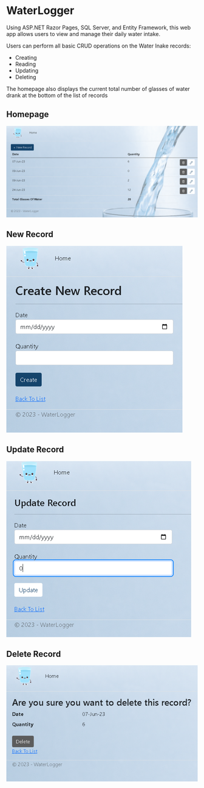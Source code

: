 # WaterLogger
 
Using ASP.NET Razor Pages, SQL Server, and Entity Framework, this web app allows users to view and manage their daily water intake.

Users can perform all basic CRUD operations on the Water Inake records: 
- Creating
- Reading
- Updating
- Deleting

The homepage also displays the current total number of glasses of water drank at the bottom of the list of records

## Homepage
![Homepage](https://github.com/csm-stough/WaterLogger/blob/master/screenshots/Homepage.PNG)

## New Record
![New Record](https://github.com/csm-stough/WaterLogger/blob/master/screenshots/NewRecord.PNG)

## Update Record
![Update Record](https://github.com/csm-stough/WaterLogger/blob/master/screenshots/UpdateRecord.PNG)

## Delete Record
![Delete Record](https://github.com/csm-stough/WaterLogger/blob/master/screenshots/DeleteRecord.PNG)
